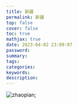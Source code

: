 ```yaml
---
title: 新疆
permalink: 新疆
top: false
cover: false
toc: true
mathjax: true
date: 2023-04-02 23:09:07
password:
summary:
tags:
categories:
keywords:
description:
---
```

![zhaopian](2023/04/新疆/photos/ANKG1449.JPG);